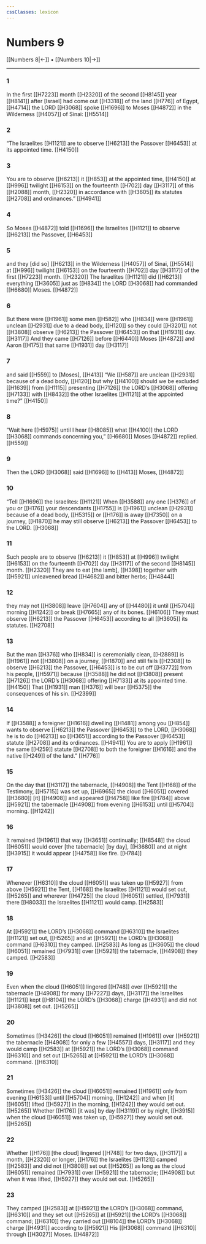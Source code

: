 ```yaml
---
cssClasses: lexicon
---
```


# Numbers 9

[[Numbers 8|←]] • [[Numbers 10|→]]

---

### 1
In the first [[H7223]] month [[H2320]] of the second [[H8145]] year [[H8141]] after [Israel] had come out [[H3318]] of the land [[H776]] of Egypt, [[H4714]] the LORD [[H3068]] spoke [[H1696]] to Moses [[H4872]] in the Wilderness [[H4057]] of Sinai: [[H5514]]

### 2
“The Israelites [[H1121]] are to observe [[H6213]] the Passover [[H6453]] at its appointed time. [[H4150]]

### 3
You are to observe [[H6213]] it [[H853]] at the appointed time, [[H4150]] at [[H996]] twilight [[H6153]] on the fourteenth [[H702]] day [[H3117]] of this [[H2088]] month, [[H2320]] in accordance with [[H3605]] its statutes [[H2708]] and ordinances.” [[H4941]]

### 4
So Moses [[H4872]] told [[H1696]] the Israelites [[H1121]] to observe [[H6213]] the Passover, [[H6453]]

### 5
and they [did so] [[H6213]] in the Wilderness [[H4057]] of Sinai, [[H5514]] at [[H996]] twilight [[H6153]] on the fourteenth [[H702]] day [[H3117]] of the first [[H7223]] month. [[H2320]] The Israelites [[H1121]] did [[H6213]] everything [[H3605]] just as [[H834]] the LORD [[H3068]] had commanded [[H6680]] Moses. [[H4872]]

### 6
But there were [[H1961]] some men [[H582]] who [[H834]] were [[H1961]] unclean [[H2931]] due to a dead body, [[H120]] so they could [[H3201]] not [[H3808]] observe [[H6213]] the Passover [[H6453]] on that [[H1931]] day. [[H3117]] And they came [[H7126]] before [[H6440]] Moses [[H4872]] and Aaron [[H175]] that same [[H1931]] day [[H3117]]

### 7
and said [[H559]] to [Moses], [[H413]] “We [[H587]] are unclean [[H2931]] because of a dead body, [[H120]] but why [[H4100]] should we be excluded [[H1639]] from [[H1115]] presenting [[H7126]] the LORD’s [[H3068]] offering [[H7133]] with [[H8432]] the other Israelites [[H1121]] at the appointed time?” [[H4150]]

### 8
“Wait here [[H5975]] until I hear [[H8085]] what [[H4100]] the LORD [[H3068]] commands concerning you,” [[H6680]] Moses [[H4872]] replied. [[H559]]

### 9
Then the LORD [[H3068]] said [[H1696]] to [[H413]] Moses, [[H4872]]

### 10
“Tell [[H1696]] the Israelites: [[H1121]] When [[H3588]] any one [[H376]] of you or [[H176]] your descendants [[H1755]] is [[H1961]] unclean [[H2931]] because of a dead body, [[H5315]] or [[H176]] is away [[H7350]] on a journey, [[H1870]] he may still observe [[H6213]] the Passover [[H6453]] to the LORD. [[H3068]]

### 11
Such people are to observe [[H6213]] it [[H853]] at [[H996]] twilight [[H6153]] on the fourteenth [[H702]] day [[H3117]] of the second [[H8145]] month. [[H2320]] They are to eat [the lamb], [[H398]] together with [[H5921]] unleavened bread [[H4682]] and bitter herbs; [[H4844]]

### 12
they may not [[H3808]] leave [[H7604]] any of [[H4480]] it until [[H5704]] morning [[H1242]] or break [[H7665]] any of its bones. [[H6106]] They must observe [[H6213]] the Passover [[H6453]] according to all [[H3605]] its statutes. [[H2708]]

### 13
But the man [[H376]] who [[H834]] is ceremonially clean, [[H2889]] is [[H1961]] not [[H3808]] on a journey, [[H1870]] and still fails [[H2308]] to observe [[H6213]] the Passover, [[H6453]] is to be cut off [[H3772]] from his people, [[H5971]] because [[H3588]] he did not [[H3808]] present [[H7126]] the LORD’s [[H3068]] offering [[H7133]] at its appointed time. [[H4150]] That [[H1931]] man [[H376]] will bear [[H5375]] the consequences of his sin. [[H2399]]

### 14
If [[H3588]] a foreigner [[H1616]] dwelling [[H1481]] among you [[H854]] wants to observe [[H6213]] the Passover [[H6453]] to the LORD, [[H3068]] he is to do [[H6213]] so [[H3651]] according to the Passover [[H6453]] statute [[H2708]] and its ordinances. [[H4941]] You are to apply [[H1961]] the same [[H259]] statute [[H2708]] to both the foreigner [[H1616]] and the native [[H249]] of the land.” [[H776]]

### 15
On the day that [[H3117]] the tabernacle, [[H4908]] the Tent [[H168]] of the Testimony, [[H5715]] was set up, [[H6965]] the cloud [[H6051]] covered [[H3680]] [it] [[H4908]] and appeared [[H4758]] like fire [[H784]] above [[H5921]] the tabernacle [[H4908]] from evening [[H6153]] until [[H5704]] morning. [[H1242]]

### 16
It remained [[H1961]] that way [[H3651]] continually; [[H8548]] the cloud [[H6051]] would cover [the tabernacle] [by day], [[H3680]] and at night [[H3915]] it would appear [[H4758]] like fire. [[H784]]

### 17
Whenever [[H6310]] the cloud [[H6051]] was taken up [[H5927]] from above [[H5921]] the Tent, [[H168]] the Israelites [[H1121]] would set out, [[H5265]] and wherever [[H4725]] the cloud [[H6051]] settled, [[H7931]] there [[H8033]] the Israelites [[H1121]] would camp. [[H2583]]

### 18
At [[H5921]] the LORD’s [[H3068]] command [[H6310]] the Israelites [[H1121]] set out, [[H5265]] and at [[H5921]] the LORD’s [[H3068]] command [[H6310]] they camped. [[H2583]] As long as [[H3605]] the cloud [[H6051]] remained [[H7931]] over [[H5921]] the tabernacle, [[H4908]] they camped. [[H2583]]

### 19
Even when the cloud [[H6051]] lingered [[H748]] over [[H5921]] the tabernacle [[H4908]] for many [[H7227]] days, [[H3117]] the Israelites [[H1121]] kept [[H8104]] the LORD’s [[H3068]] charge [[H4931]] and did not [[H3808]] set out. [[H5265]]

### 20
Sometimes [[H3426]] the cloud [[H6051]] remained [[H1961]] over [[H5921]] the tabernacle [[H4908]] for only a few [[H4557]] days, [[H3117]] and they would camp [[H2583]] at [[H5921]] the LORD’s [[H3068]] command [[H6310]] and set out [[H5265]] at [[H5921]] the LORD’s [[H3068]] command. [[H6310]]

### 21
Sometimes [[H3426]] the cloud [[H6051]] remained [[H1961]] only from evening [[H6153]] until [[H5704]] morning, [[H1242]] and when [it] [[H6051]] lifted [[H5927]] in the morning, [[H1242]] they would set out. [[H5265]] Whether [[H176]] [it was] by day [[H3119]] or by night, [[H3915]] when the cloud [[H6051]] was taken up, [[H5927]] they would set out. [[H5265]]

### 22
Whether [[H176]] [the cloud] lingered [[H748]] for two days, [[H3117]] a month, [[H2320]] or longer, [[H176]] the Israelites [[H1121]] camped [[H2583]] and did not [[H3808]] set out [[H5265]] as long as the cloud [[H6051]] remained [[H7931]] over [[H5921]] the tabernacle; [[H4908]] but when it was lifted, [[H5927]] they would set out. [[H5265]]

### 23
They camped [[H2583]] at [[H5921]] the LORD’s [[H3068]] command, [[H6310]] and they set out [[H5265]] at [[H5921]] the LORD’s [[H3068]] command; [[H6310]] they carried out [[H8104]] the LORD’s [[H3068]] charge [[H4931]] according to [[H5921]] His [[H3068]] command [[H6310]] through [[H3027]] Moses. [[H4872]]

